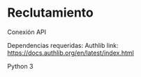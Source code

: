 # Reclutamiento
Conexión API

Dependencias requeridas:
Authlib 
link: https://docs.authlib.org/en/latest/index.html

Python 3
